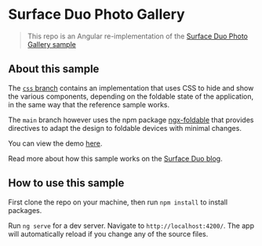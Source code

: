 # Surface Duo Photo Gallery

> This repo is an Angular re-implementation of the [Surface Duo Photo Gallery sample](https://github.com/foldable-devices/demos/tree/master/photo-gallery)

## About this sample

The [`css` branch](https://github.com/sinedied/surface-duo-photo-gallery/tree/css) contains an implementation that uses CSS to hide and show the various components, depending on the foldable state of the application, in the same way that the reference sample works. 

The `main` branch however uses the npm package [ngx-foldable](https://www.npmjs.com/package/ngx-foldable) that provides directives to adapt the design to foldable devices with minimal changes.

You can view the demo [here](https://sinedied.github.io/surface-duo-photo-gallery/).

Read more about how this sample works on the [Surface Duo blog](https://devblogs.microsoft.com/surface-duo/?WT.mc_id=javascript-9776-yolasors).

## How to use this sample

First clone the repo on your machine, then run `npm install` to install packages.

Run `ng serve` for a dev server. Navigate to `http://localhost:4200/`. The app will automatically reload if you change any of the source files.
